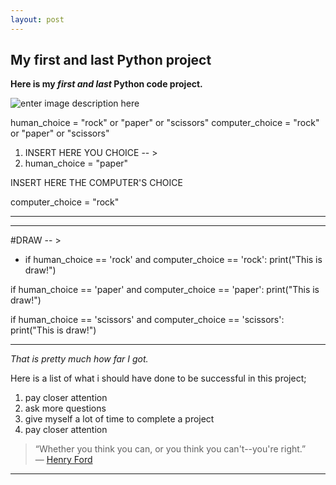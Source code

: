 ```yaml
---
layout: post
---
```



## My first and last Python project 

**Here is my ***first and last*** Python code project.** 

![enter image description here](http://socialmarketingfella.com/wp-content/uploads/2017/06/fall.png)



human_choice = "rock" or "paper" or "scissors" computer_choice = "rock" or "paper" or "scissors"

 1. INSERT HERE YOU CHOICE -- >
 2. human_choice = "paper"


INSERT HERE THE COMPUTER'S CHOICE

computer_choice = "rock"


----------


----------


#DRAW -- >

 - if human_choice == 'rock' and computer_choice == 'rock':
  print("This is draw!")
  



if human_choice == 'paper' and computer_choice == 'paper':
  print("This is draw!")

if human_choice == 'scissors' and computer_choice == 'scissors':
  print("This is draw!")




----------


*That is pretty much how far I got.* 



Here is a list of what i should have done to be successful in this project;

 1. pay closer attention
 2. ask more questions
 3. give myself a lot of time to complete a project
 4. pay closer attention
 

> “Whether you think you can, or you think you can't--you're right.”  
― [Henry Ford](https://www.goodreads.com/author/show/203714.Henry_Ford)






----------





